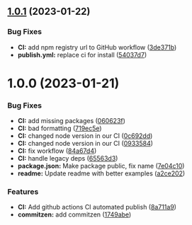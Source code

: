 ## [1.0.1](https://github.com/PWNFinance/style-config/compare/v1.0.0...v1.0.1) (2023-01-22)


### Bug Fixes

* **CI:** add npm registry url to GitHub workflow ([3de371b](https://github.com/PWNFinance/style-config/commit/3de371bb22318180cbee622cf128fbba8bea0e7c))
* **publish.yml:** replace ci for install ([54037d7](https://github.com/PWNFinance/style-config/commit/54037d7e63e133e9cc360ae8dac0251613de5893))

# 1.0.0 (2023-01-21)


### Bug Fixes

* **CI:** add missing packages ([060623f](https://github.com/PWNFinance/style-config/commit/060623fa048aba49a8b168d3e6ed15cefc366969))
* **CI:** bad formatting ([719ec5e](https://github.com/PWNFinance/style-config/commit/719ec5e8cf4a85f790a40bcf2d1d0efa27d204aa))
* **CI:** changed node version in our CI ([0c692dd](https://github.com/PWNFinance/style-config/commit/0c692ddfeed16e5c9c43c22d15b1049f2a48ccb8))
* **CI:** changed node version in our CI ([0933584](https://github.com/PWNFinance/style-config/commit/09335848559ff570b8be7eaa90abd3792f42d107))
* **CI:** fix workflow ([84a67d4](https://github.com/PWNFinance/style-config/commit/84a67d4d9f7a010c88920688c3d64d7e1be659ad))
* **CI:** handle legacy deps ([65563d3](https://github.com/PWNFinance/style-config/commit/65563d33780d06143c753a3b776fc7cd3731eff3))
* **package.json:** Make package public, fix name ([7e04c10](https://github.com/PWNFinance/style-config/commit/7e04c1044abb37e69aa88ff09dcbed33d5a36a90))
* **readme:** Update readme with better examples ([a2ce202](https://github.com/PWNFinance/style-config/commit/a2ce202cb42bb0f1199b71097f25a06338f45bf4))


### Features

* **CI:** Add github actions CI automated publish ([8a711a9](https://github.com/PWNFinance/style-config/commit/8a711a92fc8ce7ae679f50742ebe18978b798878))
* **commitzen:** add commitzen ([1749abe](https://github.com/PWNFinance/style-config/commit/1749abeacce9eefabb954bc5732f64e0654facd0))
